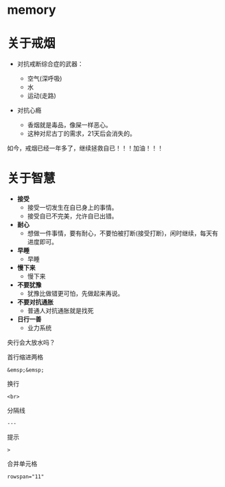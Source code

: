 # memory

# 关于戒烟

- 对抗戒断综合症的武器：
  - 空气(深呼吸)
  - 水
  - 运动(走路)

- 对抗心瘾
  - 香烟就是毒品，像屎一样恶心。
  - 这种对尼古丁的需求，21天后会消失的。

如今，戒烟已经一年多了，继续拯救自已！！！加油！！！



# 关于智慧

- **接受**
  - 接受一切发生在自已身上的事情。
  - 接受自已不完美，允许自已出错。
- **耐心**
  - 想做一件事情，要有耐心，不要怕被打断(接受打断)，闲时继续，每天有进度即可。
- **早睡**
  - 早睡
- **慢下来**
  - 慢下来
- **不要犹豫**
  - 犹豫比做错更可怕，先做起来再说。
- **不要对抗通胀**
  - 普通人对抗通胀就是找死
- **日行一善**
  - 业力系统




央行会大放水吗？



首行缩进两格

```
&emsp;&emsp;
```

换行

```
<br>
```

分隔线

```
---
```

提示

```
> 
```



合并单元格

```
rowspan="11"
```



